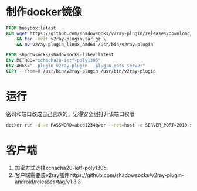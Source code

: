 # 制作docker镜像
```Dockerfile
FROM busybox:latest
RUN wget https://github.com/shadowsocks/v2ray-plugin/releases/download/v1.3.2/v2ray-plugin-linux-amd64-v1.3.2.tar.gz -O v2ray-plugin.tar.gz \
    && tar -xvzf v2ray-plugin.tar.gz \
    && mv v2ray-plugin_linux_amd64 /usr/bin/v2ray-plugin

FROM shadowsocks/shadowsocks-libev:latest
ENV METHOD="xchacha20-ietf-poly1305"
ENV ARGS="--plugin v2ray-plugin --plugin-opts server"
COPY --from=0 /usr/bin/v2ray-plugin /usr/bin/v2ray-plugin
```
# 运行
密码和端口改成自己喜欢的，记得安全组打开该端口权限
```bash
docker run -d -e PASSWORD=abcd1234qwer --net=host -e SERVER_PORT=2010 shadowsocks:v2ray
```
# 客户端
1. 加密方式选择xchacha20-ietf-poly1305
2. 客户端需要装v2ray插件https://github.com/shadowsocks/v2ray-plugin-android/releases/tag/v1.3.3
